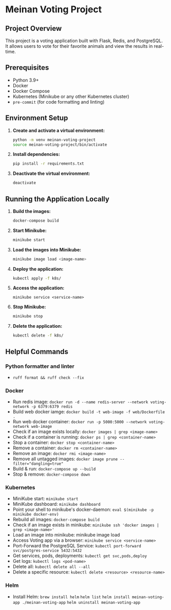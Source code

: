 # Meinan Voting Project

## Project Overview
This project is a voting application built with Flask, Redis, and PostgreSQL. It allows users to vote for their favorite animals and view the results in real-time.

## Prerequisites
- Python 3.9+
- Docker
- Docker Compose
- Kubernetes (Minikube or any other Kubernetes cluster)
- `pre-commit` (for code formatting and linting)

## Environment Setup
1. **Create and activate a virtual environment:**
    ```sh
    python -m venv meinan-voting-project
    source meinan-voting-project/bin/activate
    ```

2. **Install dependencies:**
    ```sh
    pip install -r requirements.txt
    ```

3. **Deactivate the virtual environment:**
    ```sh
    deactivate
    ```

## Running the Application Locally
1. **Build the images:**
    ```sh
    docker-compose build
    ```
2. **Start Minikube:**
    ```sh
    minikube start
    ```
3. **Load the images into Minikube:**
    ```sh
    minikube image load <image-name>
    ```
4. **Deploy the application:**
    ```sh
    kubectl apply -f k8s/
    ```
5. **Access the application:**
    ```
    minikube service <service-name>
    ```
6. **Stop Minikube:**
    ```sh
    minikube stop
    ```
7. **Delete the application:**
    ```sh
    kubectl delete -f k8s/
    ```

## Helpful Commands

### Python formatter and linter
- `ruff format && ruff check --fix`

### Docker
- Run redis image: `docker run -d --name redis-server --network voting-network -p 6379:6379 redis`
- Build web docker iamge: `docker build -t web-image -f web/Dockerfile .`
- Run web docker container: `docker run -p 5000:5000 --network voting-network web-image`
- Check if an image exists locally: `docker images | grep <image-name>`
- Check if a container is running: `docker ps | grep <container-name>`
- Stop a container: `docker stop <container-name>`
- Remove a container: `docker rm <container-name>`
- Remove an image: `docker rmi <image-name>`
- Remove all untagged images: `docker image prune --filter="dangling=true"`
- Build & run: `docker-compose up --build`
- Stop & remove: `docker-compose down`

### Kubernetes
- MiniKube start: `minikube start`
- MiniKube dashboard: `minikube dashboard`
- Point your shell to minikube's docker-daemon: `eval $(minikube -p minikube docker-env)`
- Rebuild all images: `docker-compose build`
- Check if an image exists in minikube: `minikube ssh 'docker images | grep <image-name>'`
- Load an image into minikube: minikube image load <image-name>
- Access Voting app via a browser: `minikube service <service-name>`
- Port-Forward the PostgreSQL Service: `kubectl port-forward svc/postgres-service 5432:5432`
- Get services, pods, deployments: `kubectl get svc,pods,deploy`
- Get logs: `kubectl logs <pod-name>`
- Delete all: `kubectl delete all --all`
- Delete a specific resource: `kubectl delete <resource> <resource-name>`

### Helm
- Install Helm: `brew install helm`
`helm list`
`helm install meinan-voting-app ./meinan-voting-app`
`helm uninstall meinan-voting-app`
